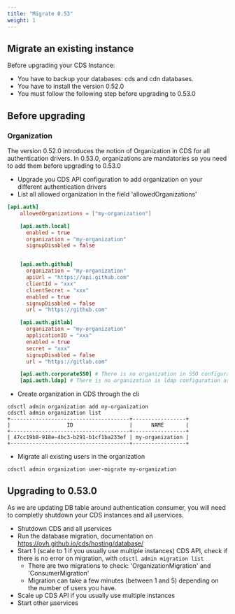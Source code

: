 ```yaml
---
title: "Migrate 0.53"
weight: 1
---
```


## Migrate an existing instance

Before upgrading your CDS Instance:
- You have to backup your databases: cds and cdn databases.
- You have to install the version 0.52.0
- You must follow the following step before upgrading to 0.53.0


## Before upgrading

### Organization

The version 0.52.0 introduces the notion of Organization in CDS for all authentication drivers. In 0.53.0, organizations are mandatories so you need to add them before upgrading to 0.53.0


* Upgrade you CDS API configuration to add organization on your different authentication drivers
* List all allowed organization in the field 'allowedOrganizations'

```toml
[api.auth]
    allowedOrganizations = ["my-organization"]

    [api.auth.local]
      enabled = true
      organization = "my-organization"
      signupDisabled = false


    [api.auth.github]
      organization = "my-organization"
      apiUrl = "https://api.github.com"
      clientId = "xxx"
      clientSecret = "xxx"
      enabled = true
      signupDisabled = false
      url = "https://github.com"

    [api.auth.gitlab]
      organization = "my-organization"
      applicationID = "xxx"
      enabled = true
      secret = "xxx"
      signupDisabled = false
      url = "https://gitlab.com"

    [api.auth.corporateSSO] # There is no organization in SSO configuration, as it's provided by the SSO itself
    [api.auth.ldap] # There is no organization in ldap configuration as it's provided by the company ldap field 
```

* Create organization in CDS through the cli

```shell
cdsctl admin organization add my-organization
cdsctl admin organization list
+--------------------------------------+-----------------+
|                  ID                  |      NAME       |
+--------------------------------------+-----------------+
| 47cc19b8-918e-4bc3-b291-b1cf1ba233ef | my-organization |
+--------------------------------------+-----------------+

```

* Migrate all existing users in the organization
```shell
cdsctl admin organization user-migrate my-organization
```


## Upgrading to 0.53.0

As we are updating DB table around authentication consumer, you will need to completly shutdown your CDS instances and all µservices.

* Shutdown CDS and all µservices
* Run the database migration, documentation on https://ovh.github.io/cds/hosting/database/
* Start 1 (scale to 1 if you usually use multiple instances) CDS API, check if there is no error on migration, with `cdsctl admin migration list`
  * There are two migrations to check: 'OrganizationMigration' and 'ConsumerMigration'
  * Migration can take a few minutes (between 1 and 5) depending on the number of users you have.
* Scale up CDS API if you usually use multiple instances 
* Start other µservices 





